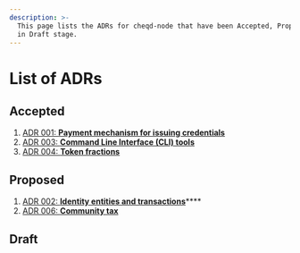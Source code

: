 ```yaml
---
description: >-
  This page lists the ADRs for cheqd-node that have been Accepted, Proposed, or
  in Draft stage.
---
```


# List of ADRs

## Accepted

1. [ADR 001: **Payment mechanism for issuing credentials**](adr-001-payment-mechanism-for-issuing-credentials.md)
2. [ADR 003: **Command Line Interface \(CLI\) tools**](adr-003-cli-tools.md)
3. [ADR 004: **Token fractions**](adr-004-token-fractions.md)

## Proposed

1. [ADR 002: **Identity entities and transactions**](adr_002_identity_transactions.md)\*\*\*\*
2. [ADR 006: **Community tax**](adr-006-community-tax.md)

## Draft

